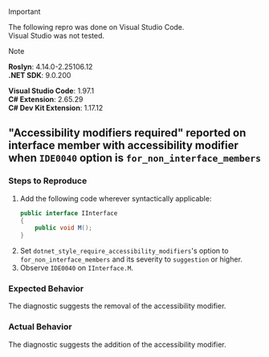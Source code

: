 > [!IMPORTANT]  
> The following repro was done on Visual Studio Code.  
> Visual Studio was not tested.  

> [!NOTE]  
> **Roslyn**: 4.14.0-2.25106.12  
> **.NET SDK**: 9.0.200  
>  
> **Visual Studio Code**: 1.97.1  
> **C# Extension**: 2.65.29  
> **C# Dev Kit Extension**: 1.17.12  

## "Accessibility modifiers required" reported on interface member with accessibility modifier when `IDE0040` option is `for_non_interface_members`

### Steps to Reproduce

1. Add the following code wherever syntactically applicable:
    ```cs
    public interface IInterface
    {
        public void M();
    }
    ```
2. Set `dotnet_style_require_accessibility_modifiers`'s option to `for_non_interface_members` and its severity to `suggestion` or higher.
3. Observe `IDE0040` on `IInterface.M`.

### Expected Behavior

The diagnostic suggests the removal of the accessibility modifier.

### Actual Behavior

The diagnostic suggests the addition of the accessibility modifier.
